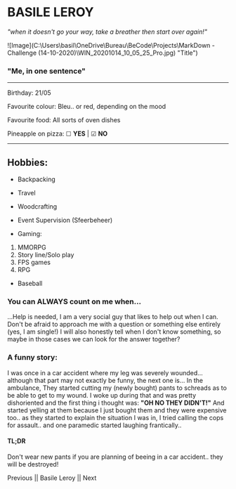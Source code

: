 # BASILE LEROY

*"when it doesn't go your way, take a breather then start over again!"*


![Image](C:\Users\basil\OneDrive\Bureau\BeCode\Projects\MarkDown - Challenge (14-10-2020)\WIN_20201014_10_05_25_Pro.jpg) "Title")

### "Me, in one sentence"

---

Birthday: 21/05

Favourite colour: Bleu.. or red, depending on the mood

Favourite food: All sorts of oven dishes

Pineapple on pizza: &#9744; **YES** | &#9745; **NO**

---

## Hobbies:

* Backpacking

* Travel

* Woodcrafting

* Event Supervision (Sfeerbeheer)

* Gaming: 
 1. MMORPG 
 2. Story line/Solo play
 3. FPS games
 4. RPG

* Baseball

### You can ALWAYS count on me when...

...Help is needed, I am a very social guy that likes to help out when I can. Don't be afraid to approach me with a question or something else entirely (yes, I am single!)
I will also honestly tell when I don't know something, so maybe in those cases we can look for the answer together?

### A funny story:

I was once in a car accident where my leg was severely wounded... although that part may not exactly be funny, the next one is... In the ambulance, They started cutting my (newly bought) pants to schreads as to be able to get to my wound. I woke up during that and was pretty dishoriented and the first thing i thought was: **"OH NO THEY DIDN'T!"** And started yelling at them because I just bought them and they were expensive too.. as they started to explain the situation I was in, I tried calling the cops for assault.. and one paramedic started laughing frantically..

#### TL;DR

Don't wear new pants if you are planning of beeing in a car accident.. they will be destroyed!

Previous || Basile Leroy || Next